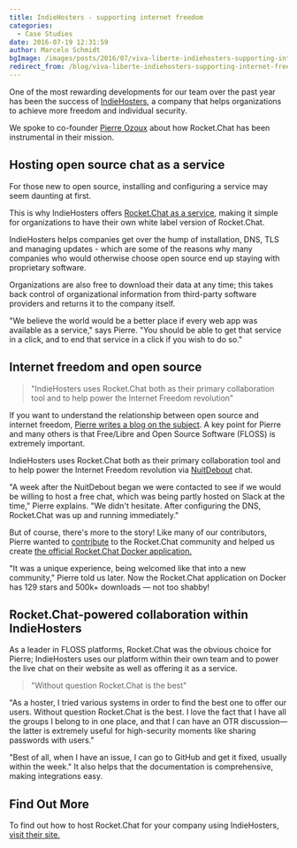 ```yaml
---
title: IndieHosters - supporting internet freedom
categories:
  - Case Studies
date: 2016-07-19 12:31:59
author: Marcelo Schmidt
bgImage: /images/posts/2016/07/viva-liberte-indiehosters-supporting-internet-freedom-with-open-source-chat/indiehosters-4.jpg
redirect_from: /blog/viva-liberte-indiehosters-supporting-internet-freedom-with-open-source-chat
---
```


One of the most rewarding developments for our team over the past year has been the success of <a href="https://indiehosters.net/" target="_blank">IndieHosters</a>, a company that helps organizations to achieve more freedom and individual security.

We spoke to co-founder <a href="http://twitter.com/pierreozoux" target="_blank">Pierre Ozoux</a> about how Rocket.Chat has been instrumental in their mission.

## Hosting open source chat as a service

For those new to open source, installing and configuring a service may seem daunting at first.

This is why IndieHosters offers <a href="https://indiehosters.net/shop/product/rocket-chat-21" target="_blank">Rocket.Chat as a service</a>, making it simple for organizations to have their own white label version of Rocket.Chat.

IndieHosters helps companies get over the hump of installation, DNS, TLS and managing updates - which are some of the reasons why many companies who would otherwise choose open source end up staying with proprietary software.

Organizations are also free to download their data at any time; this takes back control of organizational information from third-party software providers and returns it to the company itself.

"We believe the world would be a better place if every web app was available as a service," says Pierre. "You should be able to get that service in a click, and to end that service in a click if you wish to do so."

## Internet freedom and open source

> "IndieHosters uses Rocket.Chat both as their primary collaboration tool and to help power the Internet Freedom revolution"

If you want to understand the relationship between open source and internet freedom, <a href="https://pierre-o.fr/" target="_blank">Pierre writes a blog on the subject</a>. A key point for Pierre and many others is that Free/Libre and Open Source Software (FLOSS) is extremely important.

IndieHosters uses Rocket.Chat both as their primary collaboration tool and to help power the Internet Freedom revolution via <a href="https://chat.nuitdebout.fr/" target="_blank">NuitDebout</a> chat.

"A week after the NuitDebout began we were contacted to see if we would be willing to host a free chat, which was being partly hosted on Slack at the time," Pierre explains. "We didn't hesitate. After configuring the DNS, Rocket.Chat was up and running immediately."

But of course, there's more to the story! Like many of our contributors, Pierre wanted to <a href="https://github.com/RocketChat/Rocket.Chat/issues/205" target="_blank">contribute</a> to the Rocket.Chat community and helped us create <a href="https://twitter.com/RocketChatApp/status/631928175652679680" target="_blank"> the official Rocket.Chat Docker application.</a>

"It was a unique experience, being welcomed like that into a new community," Pierre told us later. Now the Rocket.Chat application on Docker has 129 stars and 500k+ downloads — not too shabby!

## Rocket.Chat-powered collaboration within IndieHosters

As a leader in FLOSS platforms, Rocket.Chat was the obvious choice for Pierre; IndieHosters uses our platform within their own team and to power the live chat on their website as well as offering it as a service.

> "Without question Rocket.Chat is the best"

"As a hoster, I tried various systems in order to find the best one to offer our users. Without question Rocket.Chat is the best. I love the fact that I have all the groups I belong to in one place, and that I can have an OTR discussion—the latter is extremely useful for high-security moments like sharing passwords with users."

"Best of all, when I have an issue, I can go to GitHub and get it fixed, usually within the week." It also helps that the documentation is comprehensive, making integrations easy.

## Find Out More

To find out how to host Rocket.Chat for your company using IndieHosters, <a href="http://www.indiehosters.net" target="_blank"> visit their site.</a>
